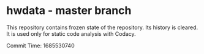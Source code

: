 # hwdata - master branch

This repository contains frozen state of the repository.
Its history is cleared. It is used only for static code
analysis with Codacy.

Commit Time: 1685530740